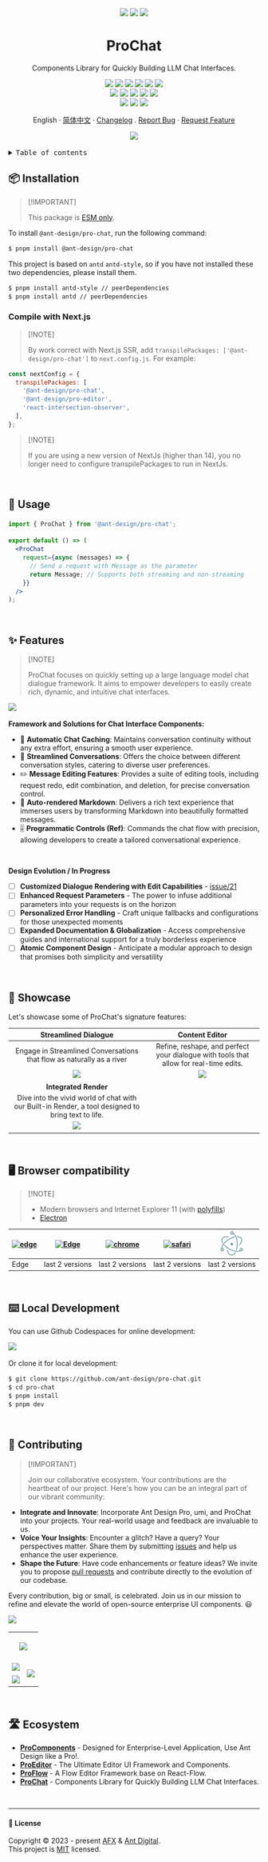 <div align="center">

<img height="120" src="https://gw.alipayobjects.com/zos/kitchen/wzToJwlSw%24/logo.svg">
<img height="120" src="https://gw.alipayobjects.com/zos/kitchen/qJ3l3EPsdW/split.svg">
<img height="120" src="https://mdn.alipayobjects.com/huamei_re70wt/afts/img/A*Mo27Sr3kS4kAAAAAAAAAAAAADmuEAQ/original">

<h1>ProChat</h1>

Components Library for Quickly Building LLM Chat Interfaces.

[![][npm-release-shield]][npm-release-link] [![][npm-downloads-shield]][npm-downloads-link] [![][github-releasedate-shield]][github-releasedate-link] [![][github-action-test-shield]][github-action-test-link] [![][github-action-release-shield]][github-action-release-link] [![][codecov-shield]][codecov-link] <br/> [![][github-contributors-shield]][github-contributors-link] [![][github-forks-shield]][github-forks-link] [![][github-stars-shield]][github-stars-link] [![][github-issues-shield]][github-issues-link] [![][github-license-shield]][github-license-link] <br/> [![][ant-design-shield]][ant-design-link] [![][devops-dumi-shield]][devops-dumi-link] [![][devops-father-shield]][devops-father-link]

English · [简体中文](./README.zh-CN.md) · [Changelog](./CHANGELOG.md) . [Report Bug][github-issues-link] · [Request Feature][github-issues-link]

![](https://gw.alipayobjects.com/zos/kitchen/Aa%2452FxhWU/pro-chat.webp)

</div>

<details>
<summary><kbd>Table of contents</kbd></summary>

#### TOC

- [📦 Installation](#-installation)
  - [Compile with Next.js](#compile-with-nextjs)
- [🔨 Usage](#-usage)
- [✨ Features](#-features)
- [👀 Showcase](#-showcase)
- [🖥 Browser compatibility](#-browser-compatibility)
- [⌨️ Local Development](#️-local-development)
- [🤝 Contributing](#-contributing)
- [🛣️ Ecosystem](#️-ecosystem)

####

</details>

## 📦 Installation

> \[!IMPORTANT]
>
> This package is [ESM only](https://gist.github.com/sindresorhus/a39789f98801d908bbc7ff3ecc99d99c).

To install `@ant-design/pro-chat`, run the following command:

```bash
$ pnpm install @ant-design/pro-chat
```

This project is based on `antd` `antd-style`, so if you have not installed these two dependencies, please install them.

```bash
$ pnpm install antd-style // peerDependencies
$ pnpm install antd // peerDependencies
```

### Compile with Next.js

> \[!NOTE]
>
> By work correct with Next.js SSR, add `transpilePackages: ['@ant-design/pro-chat']` to `next.config.js`. For example:

```js
const nextConfig = {
  transpilePackages: [
    '@ant-design/pro-chat',
    '@ant-design/pro-editor',
    'react-intersection-observer',
  ],
};
```

> \[!NOTE]
>
> If you are using a new version of NextJs (higher than 14), you no longer need to configure transpilePackages to run in NextJs.

<br/>

## 🔨 Usage

```jsx
import { ProChat } from '@ant-design/pro-chat';

export default () => (
  <ProChat
    request={async (messages) => {
      // Send a request with Message as the parameter
      return Message; // Supports both streaming and non-streaming
    }}
  />
);
```

<br/>

## ✨ Features

> \[!NOTE]
>
> ProChat focuses on quickly setting up a large language model chat dialogue framework. It aims to empower developers to easily create rich, dynamic, and intuitive chat interfaces.

[![](https://next.ossinsight.io/widgets/official/compose-activity-trends/thumbnail.png?repo_id=707504998&image_size=auto&color_scheme=dark)](https://next.ossinsight.io/widgets/official/compose-activity-trends?repo_id=707504998)

**Framework and Solutions for Chat Interface Components:**

- 🔄 **Automatic Chat Caching**: Maintains conversation continuity without any extra effort, ensuring a smooth user experience.
- 💬 **Streamlined Conversations**: Offers the choice between different conversation styles, catering to diverse user preferences.
- ✏️ **Message Editing Features**: Provides a suite of editing tools, including request redo, edit combination, and deletion, for precise conversation control.
- 📖 **Auto-rendered Markdown**: Delivers a rich text experience that immerses users by transforming Markdown into beautifully formatted messages.
- 🎚️ **Programmatic Controls (Ref)**: Commands the chat flow with precision, allowing developers to create a tailored conversational experience.

<br/>

**Design Evolution / In Progress**

- [ ] **Customized Dialogue Rendering with Edit Capabilities** - [issue/21](https://github.com/ant-design/pro-chat/issues/21)
- [ ] **Enhanced Request Parameters** - The power to infuse additional parameters into your requests is on the horizon
- [ ] **Personalized Error Handling** - Craft unique fallbacks and configurations for those unexpected moments
- [ ] **Expanded Documentation & Globalization** - Access comprehensive guides and international support for a truly borderless experience
- [ ] **Atomic Component Design** - Anticipate a modular approach to design that promises both simplicity and versatility

<br/>

## 👀 Showcase

Let's showcase some of ProChat's signature features:

| **Streamlined Dialogue** | **Content Editor** |
| :-: | :-: |
| Engage in Streamlined Conversations that flow as naturally as a river | Refine, reshape, and perfect your dialogue with tools that allow for real-time edits. |
| ![][prevew-1] | ![][prevew-3] |
| **Integrated Render** |  |
| Dive into the vivid world of chat with our Built-in Render, a tool designed to bring text to life. |  |
| ![][prevew-2] |  |

<br/>

## 🖥 Browser compatibility

> \[!NOTE]
>
> - Modern browsers and Internet Explorer 11 (with [polyfills](https://stackoverflow.com/questions/57020976/polyfills-in-2019-for-ie11))
> - [Electron](https://www.electronjs.org/)

| [![edge](https://raw.githubusercontent.com/alrra/browser-logos/master/src/edge/edge_48x48.png)](http://godban.github.io/browsers-support-badges/) | [![Edge](https://raw.githubusercontent.com/alrra/browser-logos/master/src/firefox/firefox_48x48.png)](http://godban.github.io/browsers-support-badges/) | [![chrome](https://raw.githubusercontent.com/alrra/browser-logos/master/src/chrome/chrome_48x48.png)](http://godban.github.io/browsers-support-badges/) | [![safari](https://raw.githubusercontent.com/alrra/browser-logos/master/src/safari/safari_48x48.png)](http://godban.github.io/browsers-support-badges/) | [![electron_48x48](https://raw.githubusercontent.com/alrra/browser-logos/master/src/electron/electron_48x48.png)](http://godban.github.io/browsers-support-badges/) |
| --- | --- | --- | --- | --- |
| Edge | last 2 versions | last 2 versions | last 2 versions | last 2 versions |

<br/>

## ⌨️ Local Development

You can use Github Codespaces for online development:

[![][github-codespace-shield]][github-codespace-link]

Or clone it for local development:

```bash
$ git clone https://github.com/ant-design/pro-chat.git
$ cd pro-chat
$ pnpm install
$ pnpm dev
```

<br/>

## 🤝 Contributing

> \[!IMPORTANT]
>
> Join our collaborative ecosystem. Your contributions are the heartbeat of our project. Here's how you can be an integral part of our vibrant community:

- **Integrate and Innovate**: Incorporate Ant Design Pro, umi, and ProChat into your projects. Your real-world usage and feedback are invaluable to us.
- **Voice Your Insights**: Encounter a glitch? Have a query? Your perspectives matter. Share them by submitting [issues][github-issues-link] and help us enhance the user experience.
- **Shape the Future**: Have code enhancements or feature ideas? We invite you to propose [pull requests][pr-welcome-link] and contribute directly to the evolution of our codebase.

Every contribution, big or small, is celebrated. Join us in our mission to refine and elevate the world of open-source enterprise UI components. 😃

[![][pr-welcome-shield]][pr-welcome-link]

<a href="https://github.com/ant-design/pro-chat/graphs/contributors" target="_blank">
  <table>
    <tr>
      <th colspan="2">
        <br><img src="https://contrib.rocks/image?repo=ant-design/pro-chat"><br><br>
      </th>
    </tr>
    <tr>
      <td>
        <img src="https://next.ossinsight.io/widgets/official/compose-org-active-contributors/thumbnail.png?activity=active&period=past_28_days&owner_id=12101536&repo_ids=707504998&image_size=2x3&color_scheme=dark">
      </td>
      <td rowspan="2">
        <img src="https://next.ossinsight.io/widgets/official/compose-org-participants-growth/thumbnail.png?activity=active&period=past_28_days&owner_id=12101536&repo_ids=707504998&image_size=4x7&color_scheme=dark">
      </td>
    </tr>
    <tr>
      <td>
        <img src="https://next.ossinsight.io/widgets/official/compose-org-active-contributors/thumbnail.png?activity=new&period=past_28_days&owner_id=12101536&repo_ids=707504998&image_size=2x3&color_scheme=dark">
      </td>
    </tr>
  </table>
</a>

<br/>

## 🛣️ Ecosystem

- **[ProComponents](https://github.com/ant-design/pro-components)** - Designed for Enterprise-Level Application, Use Ant Design like a Pro!.
- **[ProEditor](https://github.com/ant-design/pro-editor)** - The Ultimate Editor UI Framework and Components.
- **[ProFlow](https://github.com/ant-design/pro-flow)** - A Flow Editor Framework base on React-Flow.
- **[ProChat](https://github.com/ant-design/pro-chat)** - Components Library for Quickly Building LLM Chat Interfaces.

<br/>

---

#### 📝 License

Copyright © 2023 - present [AFX][ant-design-link] & [Ant Digital](https://antdigital.com). <br/> This project is [MIT](./LICENSE) licensed.

<!-- LINK GROUP -->

[ant-design-link]: https://ant.design
[ant-design-shield]: https://img.shields.io/badge/-Ant%20Design-1677FF?labelColor=black&logo=antdesign&style=flat-square
[codecov-link]: https://codecov.io/gh/ant-design/pro-chat
[codecov-shield]: https://img.shields.io/codecov/c/github/ant-design/pro-chat?color=1677FF&labelColor=black&style=flat-square&logo=codecov&logoColor=white
[devops-dumi-link]: https://d.umijs.org/
[devops-dumi-shield]: https://img.shields.io/badge/docs%20by-dumi-blue?color=1677FF&labelColor=black&style=flat-square
[devops-father-link]: https://github.com/umijs/father
[devops-father-shield]: https://img.shields.io/badge/build%20with-father-028fe4.svg?color=1677FF&labelColor=black&style=flat-square
[github-action-release-link]: https://github.com/ant-design/pro-chat/actions/workflows/release.yml
[github-action-release-shield]: https://img.shields.io/github/actions/workflow/status/ant-design/pro-chat/release.yml?color=1677FF&label=release&labelColor=black&logo=githubactions&logoColor=white&style=flat-square
[github-action-test-link]: https://github.com/ant-design/pro-chat/actions/workflows/test.yml
[github-action-test-shield]: https://img.shields.io/github/actions/workflow/status/ant-design/pro-chat/test.yml?color=1677FF&label=test&labelColor=black&logo=githubactions&logoColor=white&style=flat-square
[github-codespace-link]: https://codespaces.new/ant-design/pro-chat
[github-codespace-shield]: https://github.com/codespaces/badge.svg
[github-contributors-link]: https://github.com/ant-design/pro-chat/graphs/contributors
[github-contributors-shield]: https://img.shields.io/github/contributors/ant-design/pro-chat?color=1677FF&labelColor=black&style=flat-square
[github-forks-link]: https://github.com/ant-design/pro-chat/network/members
[github-forks-shield]: https://img.shields.io/github/forks/ant-design/pro-chat?color=1677FF&labelColor=black&style=flat-square
[github-issues-link]: https://github.com/ant-design/pro-chat/issues
[github-issues-shield]: https://img.shields.io/github/issues/ant-design/pro-chat?color=1677FF&labelColor=black&style=flat-square
[github-license-link]: https://github.com/ant-design/pro-chat/blob/main/LICENSE
[github-license-shield]: https://img.shields.io/github/license/ant-design/pro-chat?color=1677FF&labelColor=black&style=flat-square
[github-releasedate-link]: https://github.com/ant-design/pro-chat/releases
[github-releasedate-shield]: https://img.shields.io/github/release-date/ant-design/pro-chat?color=1677FF&labelColor=black&style=flat-square
[github-stars-link]: https://github.com/ant-design/pro-chat/network/stargazers
[github-stars-shield]: https://img.shields.io/github/stars/ant-design/pro-chat?color=1677FF&labelColor=black&style=flat-square
[npm-downloads-link]: https://www.npmjs.com/package/@ant-design/pro-chat
[npm-downloads-shield]: https://img.shields.io/npm/dt/@ant-design/pro-chat?labelColor=black&style=flat-square&color=1677FF
[npm-release-link]: https://www.npmjs.com/package/@ant-design/pro-chat
[npm-release-shield]: https://img.shields.io/npm/v/@ant-design/pro-chat?color=1677FF&labelColor=black&logo=npm&logoColor=white&style=flat-square
[pr-welcome-link]: https://github.com/ant-design/pro-chat/pulls
[pr-welcome-shield]: https://img.shields.io/badge/%E2%9D%A4%EF%B8%8F%20PR%20WELCOME-%E2%86%92-1677FF?labelColor=black&style=for-the-badge
[prevew-1]: https://mdn.alipayobjects.com/huamei_re70wt/afts/img/A*0uQhSIzSS3YAAAAAAAAAAAAADmuEAQ/original
[prevew-2]: https://mdn.alipayobjects.com/huamei_re70wt/afts/img/A*e4JbQKfupVQAAAAAAAAAAAAADmuEAQ/original
[prevew-3]: https://mdn.alipayobjects.com/huamei_re70wt/afts/img/A*wVSCTb7bq8UAAAAAAAAAAAAADmuEAQ/original
